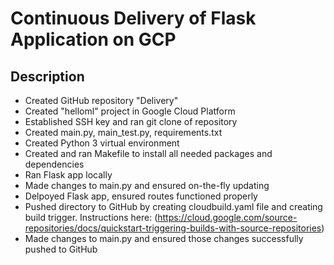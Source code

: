 Continuous Delivery of Flask Application on GCP
 =============

Description
---------------

* Created GitHub repository "Delivery" 
* Created "helloml" project in Google Cloud Platform
* Established SSH key and ran git clone of repository
* Created main.py, main_test.py, requirements.txt
* Created Python 3 virtual environment
* Created and ran Makefile to install all needed packages and dependencies
* Ran Flask app locally
* Made changes to main.py and ensured on-the-fly updating
* Delpoyed Flask app, ensured routes functioned properly
* Pushed directory to GitHub by creating cloudbuild.yaml file and creating build trigger.  Instructions here: (https://cloud.google.com/source-repositories/docs/quickstart-triggering-builds-with-source-repositories) 
* Made changes to main.py and ensured those changes successfully pushed to GitHub
